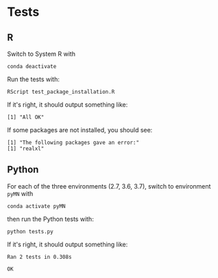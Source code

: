 
# Tests

## R

Switch to System R with 

```
conda deactivate
```

Run the tests with:

```
RScript test_package_installation.R
```

If it's right, it should output something like:

```
[1] "All OK"
```

If some packages are not installed, you should see:

```
[1] "The following packages gave an error:"
[1] "realxl"
```

## Python

For each of the three environments (2.7, 3.6, 3.7), switch to environment `pyMN`
with

```
conda activate pyMN
```

then run the Python tests with:

```
python tests.py
```

If it's right, it should output something like:

```
Ran 2 tests in 0.308s

OK
```

